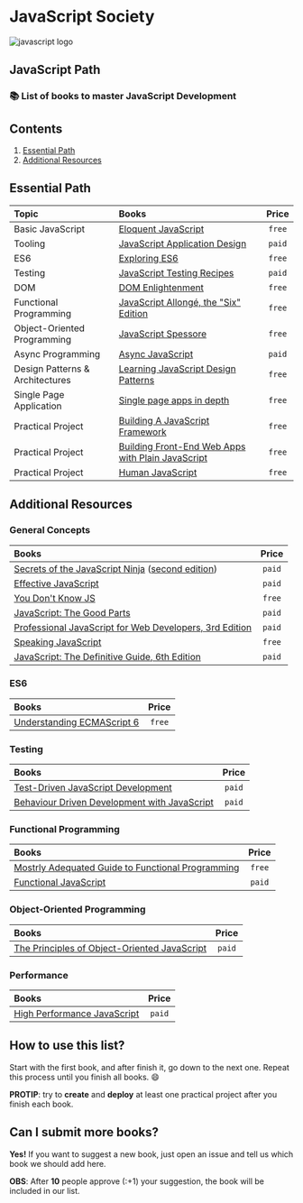 # JavaScript Society

![javascript logo](http://i.imgur.com/7S2hN2F.jpg)

## JavaScript Path

### :books: List of books to master JavaScript Development

## Contents

1. [Essential Path](#essential-path)
1. [Additional Resources](#additional-resources)

## Essential Path

Topic | Books | Price
:-- | :-- | :--:
Basic JavaScript | [Eloquent JavaScript](http://eloquentjavascript.net/) | `free`
Tooling | [JavaScript Application Design](https://www.manning.com/books/javascript-application-design) | `paid`
ES6 | [Exploring ES6](http://exploringjs.com/es6/) | `free`
Testing | [JavaScript Testing Recipes](http://jstesting.jcoglan.com/) | `paid`
DOM | [DOM Enlightenment](http://domenlightenment.com/) | `free`
Functional Programming | [JavaScript Allongé, the "Six" Edition](https://leanpub.com/javascriptallongesix/read) | `free`
Object-Oriented Programming | [JavaScript Spessore](https://leanpub.com/javascript-spessore/read) | `free`
Async Programming | [Async JavaScript](https://pragprog.com/book/tbajs/async-javascript) | `paid`
Design Patterns & Architectures | [Learning JavaScript Design Patterns](http://www.addyosmani.com/resources/essentialjsdesignpatterns/book/) | `free`
Single Page Application |[Single page apps in depth](http://singlepageappbook.com/) | `free`
Practical Project | [Building A JavaScript Framework](https://s3.amazonaws.com/dailyjs/files/build-a-javascript-framework.pdf) | `free`
Practical Project | [Building Front-End Web Apps with Plain JavaScript](https://oxygen.informatik.tu-cottbus.de/webeng/JsFrontendApp/book/) | `free`
Practical Project | [Human JavaScript](http://read.humanjavascript.com/) | `free`

## Additional Resources

### General Concepts

Books | Price
:-- | :--:
[Secrets of the JavaScript Ninja](https://www.manning.com/books/secrets-of-the-javascript-ninja) ([second edition](https://www.manning.com/books/secrets-of-the-javascript-ninja-second-edition)) | `paid`
[Effective JavaScript](http://effectivejs.com/) | `paid`
[You Don't Know JS](https://github.com/getify/You-Dont-Know-JS) | `free`
[JavaScript: The Good Parts](http://shop.oreilly.com/product/9780596517748.do) | `paid`
[Professional JavaScript for Web Developers, 3rd Edition](http://www.wrox.com/WileyCDA/WroxTitle/Professional-JavaScript-for-Web-Developers-3rd-Edition.productCd-1118222199.html) | `paid`
[Speaking JavaScript](http://speakingjs.com/es5/) | `free`
[JavaScript: The Definitive Guide, 6th Edition](http://shop.oreilly.com/product/9780596805531.do) | `paid`

### ES6

Books | Price
:-- | :--:
[Understanding ECMAScript 6](https://leanpub.com/understandinges6/read/) | `free`

### Testing

Books | Price
:-- | :--:
[Test-Driven JavaScript Development](http://tddjs.com/) | `paid`
[Behaviour Driven Development with JavaScript](http://www.amazon.com/Behaviour-Driven-Development-JavaScript-introduction-ebook/dp/B00CYMN3J2) | `paid`

### Functional Programming

Books | Price
:-- | :--:
[Mostrly Adequated Guide to Functional Programming](https://drboolean.gitbooks.io/mostly-adequate-guide/) | `free`
[Functional JavaScript](http://shop.oreilly.com/product/0636920028857.do) | `paid`

### Object-Oriented Programming

Books | Price
:-- | :--:
[The Principles of Object-Oriented JavaScript](http://shop.oreilly.com/product/9781593275402.do) | `paid`

### Performance

Books | Price
:-- | :--:
[High Performance JavaScript](http://shop.oreilly.com/product/9780596802806.do) | `paid`

## How to use this list?

Start with the first book, and after finish it, go down to the next one. Repeat this process until you finish all books. :smile:

**PROTIP**: try to **create** and **deploy** at least one practical project after you finish each book.

## Can I submit more books?

**Yes!** If you want to suggest a new book, just open an issue and tell us which book we should add here.

**OBS**: After **10** people approve (:+1) your suggestion, the book will be included in our list.
